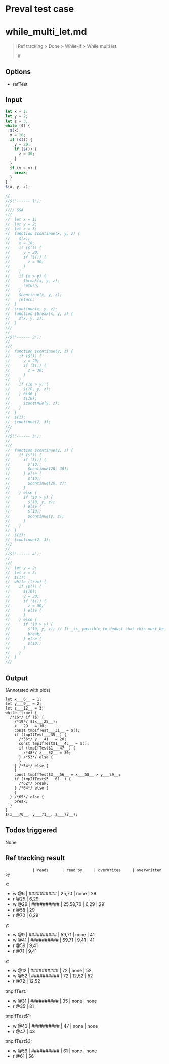 # Preval test case

# while_multi_let.md

> Ref tracking > Done > While-if > While multi let
>
> if

## Options

- refTest

## Input

`````js filename=intro
let x = 1;
let y = 2;
let z = 3;
while ($) {
  $(x);
  x = 10;
  if ($()) {
    y = 20;
    if ($()) {
      z = 30;
    }
  }
  if (x > y) {
    break;
  }
}
$(x, y, z);

//
//$('------ 1');
//
//// SSA
//{
//  let x = 1;
//  let y = 2;
//  let z = 3;
//  function $continue(x, y, z) {
//    $(x);
//    x = 10;
//    if ($()) {
//      y = 20;
//      if ($()) {
//        z = 30;
//      }
//    }
//    if (x > y) {
//      $break(x, y, z);
//      return;
//    }
//    $continue(x, y, z);
//    return;
//  }
//  $continue(x, y, z);
//  function $break(x, y, z) {
//    $(x, y, z);
//  }
//}
//
//$('------ 2');
//
//{
//  function $continue(y, z) {
//    if ($()) {
//      y = 20;
//      if ($()) {
//        z = 30;
//      }
//    }
//    if (10 > y) {
//      $(10, y, z);
//    } else {
//      $(10);
//      $continue(y, z);
//    }
//  }
//  $(1);
//  $continue(2, 3);
//}
//
//$('------ 3');
//
//{
//  function $continue(y, z) {
//    if ($()) {
//      if ($()) {
//        $(10);
//        $continue(20, 30);
//      } else {
//        $(10);
//        $continue(20, z);
//      }
//    } else {
//      if (10 > y) {
//        $(10, y, z);
//      } else {
//        $(10);
//        $continue(y, z);
//      }
//    }
//  }
//  $(1);
//  $continue(2, 3);
//}
//
//$('------ 4');
//
//{
//  let y = 2;
//  let z = 3;
//  $(1);
//  while (true) {
//    if ($()) {
//      $(10);
//      y = 20;
//      if ($()) {
//        z = 30;
//      } else {
//      }
//    } else {
//      if (10 > y) {
//        $(10, y, z); // It _is_ possible to deduct that this must be $(10, 2, 3) but extremely hard to make that work and then also generic.
//        break;
//      } else {
//        $(10);
//      }
//    }
//  }
//}

`````


## Output

(Annotated with pids)

`````filename=intro
let x___6__ = 1;
let y___9__ = 2;
let z___12__ = 3;
while (true) {
  /*16*/ if ($) {
    /*19*/ $(x___25__);
    x___29__ = 10;
    const tmpIfTest___31__ = $();
    if (tmpIfTest___35__) {
      /*36*/ y___41__ = 20;
      const tmpIfTest$1___43__ = $();
      if (tmpIfTest$1___47__) {
        /*48*/ z___52__ = 30;
      } /*53*/ else {
      }
    } /*54*/ else {
    }
    const tmpIfTest$3___56__ = x___58__ > y___59__;
    if (tmpIfTest$3___61__) {
      /*62*/ break;
    } /*64*/ else {
    }
  } /*65*/ else {
    break;
  }
}
$(x___70__, y___71__, z___72__);
`````


## Todos triggered


None


## Ref tracking result


                | reads      | read by     | overWrites     | overwritten by
x:
  - w @6       | ########## | 25,70       | none           | 29
  - r @25      | 6,29
  - w @29      | ########## | 25,58,70    | 6,29           | 29
  - r @58      | 29
  - r @70      | 6,29

y:
  - w @9       | ########## | 59,71       | none           | 41
  - w @41      | ########## | 59,71       | 9,41           | 41
  - r @59      | 9,41
  - r @71      | 9,41

z:
  - w @12      | ########## | 72          | none           | 52
  - w @52      | ########## | 72          | 12,52          | 52
  - r @72      | 12,52

tmpIfTest:
  - w @31      | ########## | 35          | none           | none
  - r @35      | 31

tmpIfTest$1:
  - w @43       | ########## | 47          | none           | none
  - r @47       | 43

tmpIfTest$3:
  - w @56       | ########## | 61          | none           | none
  - r @61       | 56
